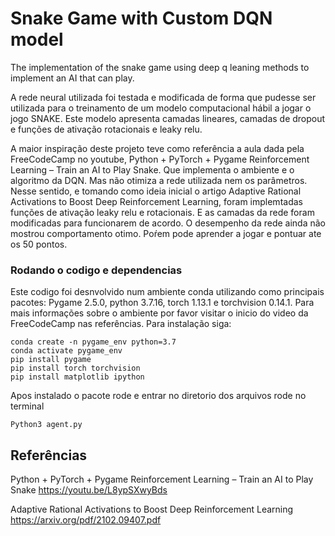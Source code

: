 # Snake Game with Custom DQN model
The implementation of the snake game using deep q leaning methods to implement an AI that can play. 

A rede neural utilizada foi testada e modificada de forma que pudesse ser utilizada para o treinamento de um modelo computacional hábil a jogar o jogo SNAKE. Este modelo apresenta camadas lineares, camadas de dropout e funções de ativação rotacionais e leaky relu.

A maior inspiração deste projeto teve como referência a aula dada pela FreeCodeCamp no youtube, Python + PyTorch + Pygame Reinforcement Learning – Train an AI to Play Snake. Que implementa o ambiente e o algoritmo da DQN. Mas não otimiza a rede utilizada nem os parâmetros.
Nesse sentido, e tomando como ideia inicial o artigo Adaptive Rational Activations to Boost Deep Reinforcement Learning, foram implemtadas funções de ativação leaky relu e rotacionais. E as camadas da rede foram modificadas para funcionarem de acordo. 
O desempenho da rede ainda não mostrou comportamento otimo. Poŕem pode aprender a jogar e pontuar ate os 50 pontos. 

### Rodando o codigo e dependencias 
Este codigo foi desnvolvido num ambiente conda utilizando como principais pacotes: Pygame 2.5.0, python 3.7.16, torch 1.13.1 e torchvision 0.14.1. Para mais informações sobre o ambiente por favor visitar o inicio do video da FreeCodeCamp nas referências.
Para instalação siga: 
```
conda create -n pygame_env python=3.7
conda activate pygame_env
pip install pygame
pip install torch torchvision
pip install matplotlib ipython
```
Apos instalado o pacote rode e entrar no diretorio dos arquivos rode no terminal
```
Python3 agent.py
```

## Referências
Python + PyTorch + Pygame Reinforcement Learning – Train an AI to Play Snake
https://youtu.be/L8ypSXwyBds

Adaptive Rational Activations to Boost Deep Reinforcement Learning
https://arxiv.org/pdf/2102.09407.pdf

